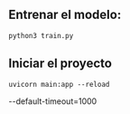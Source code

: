 
## Entrenar el modelo:
```
python3 train.py
```
## Iniciar el proyecto
```
uvicorn main:app --reload
```

--default-timeout=1000